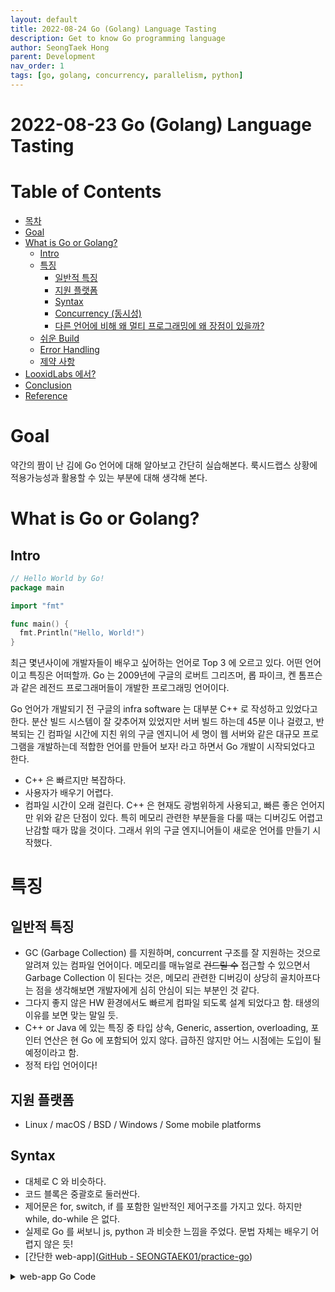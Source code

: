 ```yaml
---
layout: default
title: 2022-08-24 Go (Golang) Language Tasting 
description: Get to know Go programming language 
author: SeongTaek Hong
parent: Development 
nav_order: 1
tags: [go, golang, concurrency, parallelism, python]
---
```


# 2022-08-23 Go (Golang) Language Tasting 

# Table of Contents
*  [목차](https://looxidlabs.atlassian.net/wiki/spaces/~seongtaek.hong/pages/2435907587/2022-08-23+Go#%EB%AA%A9%EC%B0%A8) 
*  [Goal](https://looxidlabs.atlassian.net/wiki/spaces/~seongtaek.hong/pages/2435907587/2022-08-23+Go#Goal) 
*  [What is Go or Golang?](https://looxidlabs.atlassian.net/wiki/spaces/~seongtaek.hong/pages/2435907587/2022-08-23+Go#What-is-Go-or-Golang?) 
	*  [Intro](https://looxidlabs.atlassian.net/wiki/spaces/~seongtaek.hong/pages/2435907587/2022-08-23+Go#Intro) 
	*  [특징](https://looxidlabs.atlassian.net/wiki/spaces/~seongtaek.hong/pages/2435907587/2022-08-23+Go#%ED%8A%B9%EC%A7%95) 
		*  [일반적 특징](https://looxidlabs.atlassian.net/wiki/spaces/~seongtaek.hong/pages/2435907587/2022-08-23+Go#%EC%9D%BC%EB%B0%98%EC%A0%81-%ED%8A%B9%EC%A7%95) 
		*  [지원 플랫폼](https://looxidlabs.atlassian.net/wiki/spaces/~seongtaek.hong/pages/2435907587/2022-08-23+Go#%EC%A7%80%EC%9B%90-%ED%94%8C%EB%9E%AB%ED%8F%BC) 
		*  [Syntax](https://looxidlabs.atlassian.net/wiki/spaces/~seongtaek.hong/pages/2435907587/2022-08-23+Go#Syntax) 
		*  [Concurrency (동시성)](https://looxidlabs.atlassian.net/wiki/spaces/~seongtaek.hong/pages/2435907587/2022-08-23+Go#Concurrency-(%EB%8F%99%EC%8B%9C%EC%84%B1)) 
		*  [다른 언어에 비해 왜 멀티 프로그래밍에 왜 장점이 있을까?](https://looxidlabs.atlassian.net/wiki/spaces/~seongtaek.hong/pages/2435907587/2022-08-23+Go#%EB%8B%A4%EB%A5%B8-%EC%96%B8%EC%96%B4%EC%97%90-%EB%B9%84%ED%95%B4-%EC%99%9C-%EB%A9%80%ED%8B%B0-%ED%94%84%EB%A1%9C%EA%B7%B8%EB%9E%98%EB%B0%8D%EC%97%90-%EC%99%9C-%EC%9E%A5%EC%A0%90%EC%9D%B4-%EC%9E%88%EC%9D%84%EA%B9%8C?) 
	*  [쉬운 Build](https://looxidlabs.atlassian.net/wiki/spaces/~seongtaek.hong/pages/2435907587/2022-08-23+Go#%EC%89%AC%EC%9A%B4-Build) 
	*  [Error Handling](https://looxidlabs.atlassian.net/wiki/spaces/~seongtaek.hong/pages/2435907587/2022-08-23+Go#Error-Handling) 
	*  [제약 사항](https://looxidlabs.atlassian.net/wiki/spaces/~seongtaek.hong/pages/2435907587/2022-08-23+Go#%EC%A0%9C%EC%95%BD-%EC%82%AC%ED%95%AD) 
*  [LooxidLabs 에서?](https://looxidlabs.atlassian.net/wiki/spaces/~seongtaek.hong/pages/2435907587/2022-08-23+Go#LooxidLabs-%EC%97%90%EC%84%9C?) 
*  [Conclusion](https://looxidlabs.atlassian.net/wiki/spaces/~seongtaek.hong/pages/2435907587/2022-08-23+Go#Conclusion) 
*  [Reference](https://looxidlabs.atlassian.net/wiki/spaces/~seongtaek.hong/pages/2435907587/2022-08-23+Go#Reference) 


# Goal
약간의 짬이 난 김에 Go 언어에 대해 알아보고 간단히 실습해본다.
룩시드랩스 상황에 적용가능성과 활용할 수 있는 부분에 대해 생각해 본다.

# What is Go or Golang?
## Intro
```go
// Hello World by Go!
package main

import "fmt"

func main() {
  fmt.Println("Hello, World!")
}
```

최근 몇년사이에 개발자들이 배우고 싶어하는 언어로 Top 3 에 오르고 있다. 어떤 언어이고 특징은 어떠할까.
Go 는 2009년에 구글의 로버트 그리즈머, 롭 파이크, 켄 톰프슨과 같은 레전드 프로그래머들이 개발한 프로그래밍 언어이다. 

Go 언어가 개발되기 전 구글의 infra software 는 대부분 C++ 로 작성하고 있었다고 한다. 분산 빌드 시스템이 잘 갖추어져 있었지만 서버 빌드 하는데 45분 이나 걸렸고, 반복되는 긴 컴파일 시간에 지친 위의 구글 엔지니어 세 명이 웹 서버와 같은 대규모 프로그램을 개발하는데 적합한 언어를 만들어 보자! 라고 하면서 Go 개발이 시작되었다고 한다.

- C++ 은 빠르지만 복잡하다.
- 사용자가 배우기 어렵다.
- 컴파일 시간이 오래 걸린다.
C++ 은 현재도 광범위하게 사용되고, 빠른 좋은 언어지만 위와 같은 단점이 있다. 특히 메모리 관련한 부분들을 다룰 때는 디버깅도 어렵고 난감할 때가 많을 것이다. 그래서 위의 구글 엔지니어들이 새로운 언어를 만들기 시작했다.

# 특징
## 일반적 특징
- GC (Garbage Collection) 를 지원하며, concurrent 구조를 잘 지원하는 것으로 알려져 있는 컴파일 언어이다. 메모리를 매뉴얼로 ~~건드릴 수~~  접근할 수 있으면서 Garbage Collection 이 된다는 것은, 메모리 관련한 디버깅이 상당히 골치아프다는 점을 생각해보면 개발자에게 심히 안심이 되는 부분인 것 같다.
- 그다지 좋지 않은 HW 환경에서도 빠르게 컴파일 되도록 설계 되었다고 함. 태생의 이유를 보면 맞는 말일 듯.
- C++ or Java 에 있는 특징 중 타입 상속, Generic, assertion, overloading, 포인터 연산은 현 Go 에 포함되어 있지 않다. 급하진 않지만 어느 시점에는 도입이 될 예정이라고 함.
- 정적 타입 언어이다!

## 지원 플랫폼
- Linux / macOS / BSD / Windows / Some mobile platforms

## Syntax

- 대체로 C 와 비슷하다.
- 코드 블록은 중괄호로 둘러싼다.
- 제어문은 for, switch, if 를 포함한 일반적인 제어구조를 가지고 있다. 하지만 while, do-while 은 없다.
- 실제로 Go 를 써보니 js, python 과 비슷한 느낌을 주었다. 문법 자체는 배우기 어렵지 않은 듯!
- [간단한 web-app]([GitHub - SEONGTAEK01/practice-go](https://github.com/SEONGTAEK01/practice-go))
<details>
	<summary>web-app Go Code</summary>
```go
// Copyright 2010 The Go Authors. All rights reserved.
// Use of this source code is governed by a BSD-style
// license that can be found in the LICENSE file.

//go:build ignore

package main

import (
    "fmt"
    "html/template"
    "log"
    "net/http"
    "os"
    "regexp"
)

type Page struct {
    Title string
    Body  []byte
}

var templates = template.Must(template.ParseFiles("edit.html", "view.html"))
var validPath = regexp.MustCompile("^/(edit|save|view)/([a-zA-Z0-9]+)$")

func (p *Page) save() error {
    filename := p.Title + ".txt"
    return os.WriteFile(filename, p.Body, 0600)
}

func loadPage(title string) (*Page, error) {
    filename := title + ".txt"
    body, err := os.ReadFile(filename)
    if err != nil {
        return nil, err
    }
    return &Page{Title: title, Body: body}, nil
}

func mainHandler(w http.ResponseWriter, r *http.Request) {
    p, _ := loadPage("index")
    fmt.Fprintf(w, "<h1>%s</h1><div>%s</div>", p.Title, p.Body)
}

func viewHandler(w http.ResponseWriter, r *http.Request, title string) {
    p, err := loadPage(title)
    if err != nil {
        http.Redirect(w, r, "/edit/"+title, http.StatusFound)
        return
    }
    renderTemplate(w, "view", p)
}

func editHandler(w http.ResponseWriter, r *http.Request, title string) {
    p, err := loadPage(title)
    if err != nil {
        p = &Page{Title: title}
    }
    renderTemplate(w, "edit", p)
}

func saveHandler(w http.ResponseWriter, r *http.Request, title string) {
    body := r.FormValue("body")
    p := &Page{Title: title, Body: []byte(body)}
    err := p.save()
    if err != nil {
        http.Error(w, err.Error(), http.StatusInternalServerError)
        return
    }
    http.Redirect(w, r, "/view/"+title, http.StatusFound)
}

func renderTemplate(w http.ResponseWriter, tmpl string, p *Page) {
    err := templates.ExecuteTemplate(w, tmpl+".html", p)
    if err != nil {
        http.Error(w, err.Error(), http.StatusInternalServerError)
    }
}

func makeHandler(fn func(http.ResponseWriter, *http.Request, string)) http.HandlerFunc {
    return func(w http.ResponseWriter, r *http.Request) {
        m := validPath.FindStringSubmatch(r.URL.Path)
        if m == nil {
            http.NotFound(w, r)
            return
        }
        fn(w, r, m[2])
    }
}

func main() {
    http.HandleFunc("/", mainHandler)
    http.HandleFunc("/view/", makeHandler(viewHandler))
    http.HandleFunc("/edit/", makeHandler(editHandler))
    http.HandleFunc("/save/", makeHandler(saveHandler))

    log.Fatal(http.ListenAndServe(":8080", nil))
}
```

</details>

## Concurrency (동시성)
Go 위키에도 따로 동시성 특징이 있는 것을 설명해 놓은 것을 보면 확실히 장점이 있게 설계된 것으로 보인다.
동시성 혹은 병렬성 이라고 하면 멀티 스레딩 / 멀티 프로세싱 정도만 생각하기 쉬운데, 이 2 가지 기능 뿐 아니라 AsyncIO, event-based 서버, DB or Network 작업과 같이 시간이 오래 걸리는 연산을 하는 동안 프로그램이 다른 일을 하는 것을 말한다. 이를 위한 언어 설계가 잘 되어 있다고 하는데 내가 직접 동시성 코드를 작성해 보지 않아서 아직 잘 모르겠음.

### Concurrency (동시성) & Parallelism (병렬성)
위 두 개념을 혼재해서 쓰는 경우가 많지만 둘은 엄연히 다른 개념이다.
- 동시성 - 여러 일을 분할 해서 동시에 처리. 시분할 처리 개념과 가깝다.
- 병렬성 - 정말로 ‘동시’ 에 여러 가지가 처리되는 것. 

‘문법적’ 으로 얼마나 간단한지는 아래 코드를 보자. go 키워드 하나로 goroutine 이 실행된다.
동작은 [https://go.dev/play/p/U9ZZuSql8-](https://go.dev/play/p/U9ZZuSql8-) 서 웹으로 run 해보자.
```go
package main

import (
	"fmt"
	"time"
)

func hello() {
	fmt.Println("Hello world goroutine")
}
func main() {
	go hello()
	time.Sleep(3 * time.Second)
	fmt.Println("main function")
}

```


### 다른 언어에 비해 왜 멀티 프로그래밍에 왜 장점이 있을까?
“결론은 프로세스와 쓰레드를 사용하지 않고 goroutine 이라는 고유의 light-weighted 방식을 사용하기 때문이다.”

그렇다면 프로세스, 쓰레드를 사용하지 않는 것이 왜 이득인가?
둘 은 필연적으로 OS 가 관여하기 때문에 오버헤드가 클 수 밖에 없다. Context switching 이 일어날 수 밖에 없고 이 때 OS 가 관여하기 때문에 태생적으로 오버헤드가 발생한다. 물론 쓰레드가 프로세스 보다는 context switching 이 덜 일어나지만 발생한다는 사실은 분명하다.

그래서 Go 에서는 goroutine 이라는 것을 사용하는데,
- OS 에 요청하지 않고 언어 내부에서 자체적으로 관리하고 실행한다.
- 내부에서 시분할 처리를 하니 concurrency (동시성) 은 만족하지만 병렬성을 만족하는지는 알 수 없다. 하지만 만족하게 의도할 수는 있다고 하는데 이 부분은 파이썬의 coroutine 과 비슷한 점인 듯 하다.

근데.. 파이썬의 coroutine 과 Go 의 goroutine 은 어떻게 다른거지? 궁금해서 찾아보니 스택오버플로우에 좋은 답변이 있었다. (아래 quote 참고)
- coroutine (Python)
	- 프로그래머가 coroutine 이 언제 시작하고, 중단되고, 제어권을 넘길지 명시적으로 정한다.
- goroutine (Go)
	- Go 내부에서 알아서 제어를 다한다.

즉 동시성 프로그래밍을 할 때 상당히 골치아픈 부분인 서로다른 프로세스, 스레드, 루틴 간의 제어를 비교적 알아서 (?) 해준다는 것 같다.

실제로 파이썬으로 비동기 프로그래밍을 했을 때 가장 머리아픈 부분이 서로 다른 코루틴간의 충돌 및 보틀넥 이었다. 이를 명시적으로 확인하고 어느정도 제어해 주어야 했다. 동시성 혹은 병렬 프로그래밍에서 이 부분이 제대로 되지 않으면 차라리 병렬 프로그래밍을 하지 않는게 소프트웨어의 안정성, 개발의 편의성 등 여러 부분에서 낫다고도 생각될 정도로 병렬 프로그래밍은 잘 설계되어야 하는 부분이다.

이런 점의 걱정을 많이 덜어줄 수 있다면 goroutine 개념은 상당히 혁신적인 개념일 것 같다.
> A quote from Stackoverflow.com
> IMO, a coroutine implies supporting of explicit means for transferring control to another coroutine. That is, the programmer programs a coroutine in a way when they decide when a coroutine should suspend execution and pass its control to another coroutine (either by calling it or by returning/exiting (usually called yielding)).
> 
> Go's "goroutines" are another thing: they implicitly surrender control at certain indeterminate points1 which happen when the goroutine is about to sleep on some (external) resource like I/O completion, channel send etc. This approach combined with sharing state via channels enables the programmer to write the program logic as a set of sequential light-weight processes which removes the spaghetti code problem common to both coroutine- and event-based approaches.

## 쉬운 Build

아래처럼 간단히 built-in build 명령어로 바로 바이너리 파일을 만들 수 있다.
그리고 지원하는 모든 플랫폼에서 실행이 가능하다.
```shell
$ go build hello.go  // hello 바이너리 파일이 생성됨
$ ./hello  // 바이너리 파일 실행
```
파이썬에서 플랫폼 별로 패키징할 때 고생했던 걸 생각하면 신세계다…

## Error Handling
Go 언어는 에러 처리에 있어서 기존의 try-catch-finally 형식은 코드를 복잡하게 만들고, 읽기 어렵게 만든다고 판단하였다. 기존 C, C++ 에서는 반환되는 값 자체를 가지고 (0, 1, -1 등) 에러 여부를 판단했기 때문에 에러의 상세한 판단이 어려웠다. 따라서 원한다면 에러 판단이 용이한 코드를 따로 만들어야 하고 이는 코드의 복잡성을 증가 시킨다.

Go 언어 에서 함수는 복수개의 값을 반환할 수 있는데 이를 통해 에러가 발생했을 때 리턴값과 함께 에러 메세지도 동시에 반환하여 에러상황을 자세히 알 수 있게 하였다. 아래 Go 의 built-in os.ReadFile() 함수를 살펴보자.

```go
func os.ReadFile(name string) ([]byte, error)
```

함수 호출 후에 []byte, error 를 반환하는 것을 볼 수 있다. 이것을 어떻게 쓸 수 있냐면…

```go
func loadPage(title string) (*Page, error) {
	filename := title + ".txt"
	body, err := os.ReadFile(filename)
	if err != nil {
		return nil, err
	}
	return &Page{Title: title, Body: body}, nil
}
```
이런 방식으로 따로 에러를 받아서 처리할 수가 있다.

## 제약 사항
- Generic 과 같은 일부 기능은 의도적으로 빠졌다.
- 포인터 연산이 안되는 등 C 와 다른 부분은 분명히 존재하기 때문에 kernel, device driver, embedded software 같은 low-level 의 프로그램엔 적합하지 않다고 함. 주소를 참조할 수는 있지만, 연산은 안된다.
- 하드웨어 가속을 사용할 수 없다. (그래픽스 분야에 맞지 않는다는 뜻)
- 따라서 유틸리티 or 네트워크 서비스와 같은 프로그램을 만들 때 유용하다.

# LooxidLabs 에서?
그래서 룩시드랩스에서 Go 는 얼마나 활용가치가 있을까?
룩시드랩스에서 하는 일을 생각 해보면,
- Data Analysis (활용 가치  상)
	- [Data Science and the Go Programming Language: School of Professional Studies | Northwestern University](https://sps.northwestern.edu/stories/news-stories/data-science-go-programming-language.php)
	- 위 내용을 읽어보면 Data Science 에서 Go 신봉자가 된다.
	- 객관적으로 보면 파이썬 처럼 GIL (Global Interpreter Lock) 을 통한 single-thread 방식이 아니므로  Go 가 C / C++ 처럼 빠른 연산능력을 가질 것으로 보는데 자료를 좀 찾아보니 그러한 듯 하다. 그렇다면 데이터 분석에 있어서 매우 강점이 있을 것이다.
	- Speed comparison of various programming languages
[image:52373D23-3AF4-4EE5-BDD4-30851E822018-33032-00006A22FB9F929E/29EA65FE-E0CB-4258-8259-FBC79414727E.png]

- Backend (활용 가치  )
	- 일단 실제 구글 서버의 일부로 사용되고 있다.
	- 웹이든 모바일이든 반응속도는 사용자에게 가장 중요한 요소 중 하나일 것이다. 속도 측면에서 Go 는 항상 탑랭크를 달리고 있다. 하지만 속도만으로 판단할 수 없고, 지원 API, 안정성도 살펴봐야 하는데 지식이 없다.
	- 조금 찾아보니 이더리움 공식 Go 클라이언트인 goeth 가 존재한다. 안정성과 속도가 중요한 블록체인 분야에서, 그리고 이더리움과 같은 메이저 플랫폼에서 공식적으로 지원한다는 건 의미가 있다.
	- Node.js 가 좋냐 Go 가 좋냐 갑론을박도 있는데 속도가 빠르다 보니 데이터를 많이 처리해야 하는 서버를 구축해야 하면 Go 를 사용하여 이득을 볼 수 있을 듯.

## Frontend (활용 가치 ?)
- ~~난 잘 모르겠다.~~
- Go GUI 프레임웍이 꽤 존재하긴 함.

## On Mobiles (활용 가치 ?)
- ~~난 잘 모르겠다.~~
- 신기하게도 Android (Go Edition) 이 있다.  
[Android (Go edition) | Android](https://www.android.com/versions/go-edition/)

- 가벼운데 성능이 좋아서 저가의 안드로이드 폰에 들어가는 듯?
- 안드로이드 진영에서 서포트 하고 실제로 OS 까지 출시된 걸 보면 꽤나 low-level 영역에서도 활용도가 좋은 것으로 생각된다.

# Conclusion
- C / C++ 은 성능이 좋은 반면에 메모리 관리가 어렵고 배우기 어려운 단점이 있다. 또한 오래된 언어여서 coroutine, goroutine 과 같은 개념을 사용하지 않고 동시성 프로그래밍이 중요한 현시대에 뒤떨어진 면이 있다.

- 이에 반해 Go 언어는 최신 언어답게 성능도 좋으면서 Python 과 같이 배우기 쉽다는 장점도 같이 있다. 또한 backend, frontend, mobile, data analysis 등 넓은영역에서 실제로 사용되고 있다.

- 이는 분명 큰 장점들이며, 2009 년에 처음 세상에 나왔고 아직 버전이 1.19 정도 밖에 안되는 만큼 커뮤니티가 더 성숙하고 더 많은 라이브러리가 축적 된다면 멋진 언어가 될 것 같다.

# Reference
- [에스코어  |  물어보는 사람이 많아서 정리했습니다: Go언어](https://s-core.co.kr/insight/view/%EB%AC%BC%EC%96%B4%EB%B3%B4%EB%8A%94-%EC%82%AC%EB%9E%8C%EC%9D%B4-%EB%A7%8E%EC%95%84%EC%84%9C-%EC%A0%95%EB%A6%AC%ED%96%88%EC%8A%B5%EB%8B%88%EB%8B%A4-go%EC%96%B8%EC%96%B4/)
- https://betterprogramming.pub/build-a-simple-todolist-app-in-golang-82297ec25c7d 
- https://medium.com/curg/고루틴-go-언어의-동시성-모델-1045986cc001
- [Android (Go edition) | Android](https://www.android.com/versions/go-edition/)
- https://madappgang.com/blog/backend-development-with-golang/
- [Golang: What and Why?](https://mr-destructive.github.io/techstructive-blog/golang-intro/)
